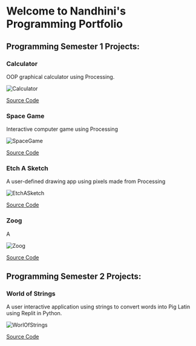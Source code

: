 # Welcome to Nandhini's Programming Portfolio

## Programming Semester 1 Projects:

### Calculator

OOP graphical calculator using Processing.

![Calculator](https://github.com/Nandhini-Ramanathan/ProgrammingPortfolio/blob/gh-pages/Images/calc.png?raw=true) 

[Source Code](https://github.com/Nandhini-Ramanathan/ProgrammingPortfolio/tree/gh-pages/src/calc)

### Space Game

Interactive computer game using Processing

![SpaceGame](https://github.com/Nandhini-Ramanathan/ProgrammingPortfolio/blob/gh-pages/Images/space.png?raw=true) 

[Source Code](https://github.com/Nandhini-Ramanathan/ProgrammingPortfolio/tree/gh-pages/src/spacegame)

### Etch A Sketch

A user-defined drawing app using pixels made from Processing

![EtchASketch](https://github.com/Nandhini-Ramanathan/ProgrammingPortfolio/blob/gh-pages/Images/etch.png?raw=true) 

[Source Code](https://github.com/Nandhini-Ramanathan/ProgrammingPortfolio/tree/gh-pages/src/EtchASketch)

### Zoog

A 

![Zoog](https://github.com/Nandhini-Ramanathan/ProgrammingPortfolio/blob/gh-pages/Images/zoog.png?raw=true) 

[Source Code](https://github.com/Nandhini-Ramanathan/ProgrammingPortfolio/tree/gh-pages/src/Zoog)


## Programming Semester 2 Projects:

### World of Strings

A user interactive application using strings to convert words into Pig Latin using Replit in Python.

![WorlOfStrings](https://github.com/Nandhini-Ramanathan/ProgrammingPortfolio/blob/gh-pages/Images/WorlOfStrings.png?raw=true) 

[Source Code](https://github.com/Nandhini-Ramanathan/ProgrammingPortfolio/tree/gh-pages/src/WorldOfStrings)


